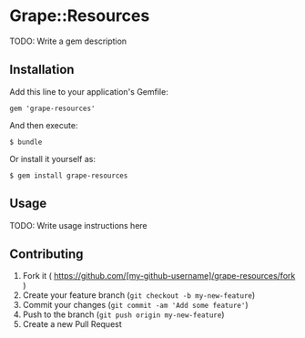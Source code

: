 # Grape::Resources

TODO: Write a gem description

## Installation

Add this line to your application's Gemfile:

    gem 'grape-resources'

And then execute:

    $ bundle

Or install it yourself as:

    $ gem install grape-resources

## Usage

TODO: Write usage instructions here

## Contributing

1. Fork it ( https://github.com/[my-github-username]/grape-resources/fork )
2. Create your feature branch (`git checkout -b my-new-feature`)
3. Commit your changes (`git commit -am 'Add some feature'`)
4. Push to the branch (`git push origin my-new-feature`)
5. Create a new Pull Request
